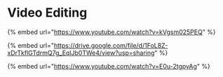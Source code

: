 # Video Editing

{% embed url="https://www.youtube.com/watch?v=kVgsm025PEQ" %}

{% embed url="https://drive.google.com/file/d/1FoL8Z-xDrTkflGTdrmQ7g_EqlJb0TWe4/view?usp=sharing" %}

{% embed url="https://www.youtube.com/watch?v=E0u-2tgpyAg" %}
